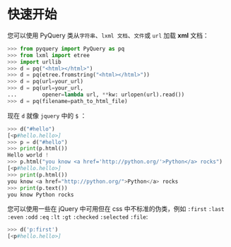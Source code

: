 # 快速开始

您可以使用 PyQuery 类从`字符串`、`lxml 文档`、`文件`或 `url` 加载 **xml** 文档：

```python
>>> from pyquery import PyQuery as pq
>>> from lxml import etree
>>> import urllib
>>> d = pq("<html></html>")
>>> d = pq(etree.fromstring("<html></html>"))
>>> d = pq(url=your_url)
>>> d = pq(url=your_url,
...        opener=lambda url, **kw: urlopen(url).read())
>>> d = pq(filename=path_to_html_file)
```

现在 `d` 就像 `jquery` 中的 `$` ：

```python
>>> d("#hello")
[<p#hello.hello>]
>>> p = d("#hello")
>>> print(p.html())
Hello world !
>>> p.html("you know <a href='http://python.org/'>Python</a> rocks")
[<p#hello.hello>]
>>> print(p.html())
you know <a href="http://python.org/">Python</a> rocks
>>> print(p.text())
you know Python rocks
```

您可以使用一些在 jQuery 中可用但在 css 中不标准的伪类，例如 `:first` `:last` `:even` `:odd` `:eq` `:lt` `:gt` `:checked` `:selected` `:file`:

```python
>>> d('p:first')
[<p#hello.hello>]
```
